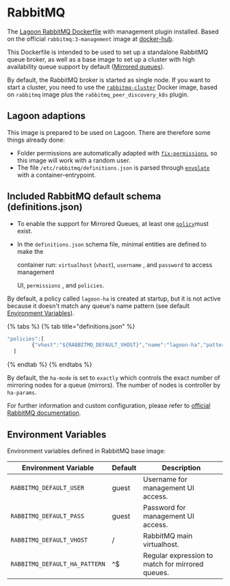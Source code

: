 # RabbitMQ

The [Lagoon RabbitMQ Dockerfile](../../images/rabbitmq/) with management plugin installed. Based on the official `rabbitmq:3-management` image at [docker-hub](https://hub.docker.com/\_/rabbitmq).

This Dockerfile is intended to be used to set up a standalone RabbitMQ queue broker, as well as a base image to set up a cluster with high availability queue support by default ([Mirrored queues](https://www.rabbitmq.com/ha.html)).

By default, the RabbitMQ broker is started as single node. If you want to start a cluster, you need to use the [`rabbitmq-cluster`](../../images/rabbitmq-cluster/Dockerfile/) Docker image, based on `rabbitmq` image plus the `rabbitmq_peer_discovery_k8s` plugin.

## Lagoon adaptions

This image is prepared to be used on Lagoon. There are therefore some things already done:

* Folder permissions are automatically adapted with [`fix-permissions`](https://github.com/sclorg/s2i-base-container/blob/master/core/root/usr/bin/fix-permissions), so this image will work with a random user.
* The file `/etc/rabbitmq/definitions.json` is parsed through [`envplate`](https://github.com/kreuzwerker/envplate) with a container-entrypoint.

## Included RabbitMQ default schema (definitions.json)

* To enable the support for Mirrored Queues, at least one [`policy`](https://www.rabbitmq.com/parameters.html#policies)must exist.
*   In the `definitions.json` schema file, minimal entities are defined to make the

    container run: `virtualhost` (`vhost`), `username` , and `password` to access management

    UI, `permissions` , and `policies`.

By default, a policy called `lagoon-ha` is created at startup, but it is not active because it doesn't match any queue's name pattern (see default [Environment Variables](rabbitmq.md#environment-variables)).

{% tabs %}
{% tab title="definitions.json" %}
```javascript
"policies":[
        {"vhost":"${RABBITMQ_DEFAULT_VHOST}","name":"lagoon-ha","pattern":"${RABBITMQ_DEFAULT_HA_PATTERN}", "definition":{"ha-mode":"exactly","ha-params":2,"ha-sync-mode":"automatic","ha-sync-batch-size":5}}
  ]
```
{% endtab %}
{% endtabs %}

By default, the `ha-mode` is set to `exactly` which controls the exact number of mirroring nodes for a queue (mirrors). The number of nodes is controller by `ha-params`.

For further information and custom configuration, please refer to [official RabbitMQ documentation](https://www.rabbitmq.com/ha.html).

## Environment Variables

Environment variables defined in RabbitMQ base image:

| Environment Variable          | Default | Description                                      |
| ----------------------------- | ------- | ------------------------------------------------ |
| `RABBITMQ_DEFAULT_USER`       | guest   | Username for management UI access.               |
| `RABBITMQ_DEFAULT_PASS`       | guest   | Password for management UI access.               |
| `RABBITMQ_DEFAULT_VHOST`      | /       | RabbitMQ main virtualhost.                       |
| `RABBITMQ_DEFAULT_HA_PATTERN` | ^$      | Regular expression to match for mirrored queues. |

